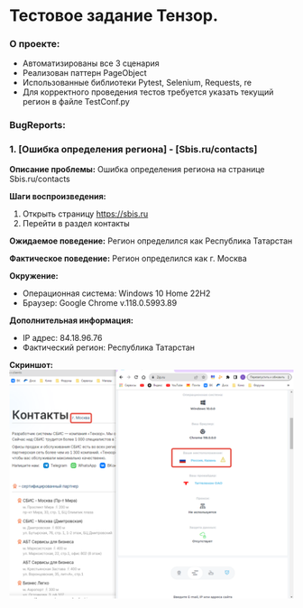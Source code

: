 # Тестовое задание Тензор.

### О проекте:
- Автоматизированы все 3 сценария
- Реализован паттерн PageObject
- Использованные библиотеки Pytest, Selenium, Requests, re
- Для корректного проведения тестов требуется указать текущий регион в файле TestConf.py

### BugReports:
### 1. [Ошибка определения региона] - [Sbis.ru/contacts]
**Описание проблемы:**
Ошибка определения региона на странице Sbis.ru/contacts

**Шаги воспроизведения:**
1. Открыть страницу https://sbis.ru
2. Перейти в раздел контакты

**Ожидаемое поведение:**
Регион определился как Республика Татарстан

**Фактическое поведение:**
Регион определился как г. Москва

**Окружение:**
- Операционная система: Windows 10 Home 22H2
- Браузер: Google Chrome v.118.0.5993.89

**Дополнительная информация:**
- IP адрес: 84.18.96.76
- Фактический регион: Республика Татарстан

**Скриншот:**
![2023-11-01_00-58-50.png](img%2F2023-11-01_00-58-50.png)